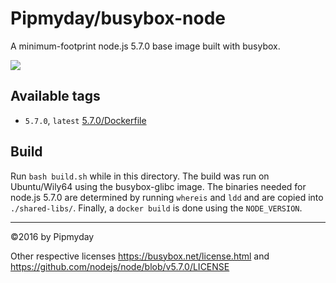 # Pipmyday/busybox-node

A minimum-footprint node.js 5.7.0 base image built with busybox.

[![](https://badge.imagelayers.io/pipmyday/busybox-node:latest.svg)](https://imagelayers.io/?images=pipmyday/busybox-node:latest 'Get your own badge on imagelayers.io')

## Available tags

* `5.7.0`, `latest` [5.7.0/Dockerfile](https://github.com/pipmyday/busybox-node/blob/v5.7.0/Dockerfile)

## Build

Run `bash build.sh` while in this directory. The build was run on Ubuntu/Wily64 using the busybox-glibc image. The binaries needed for node.js 5.7.0 are determined by running `whereis` and `ldd` and are copied into `./shared-libs/`. Finally, a `docker build` is done using the `NODE_VERSION`.

----

©2016 by Pipmyday

Other respective licenses https://busybox.net/license.html and https://github.com/nodejs/node/blob/v5.7.0/LICENSE
